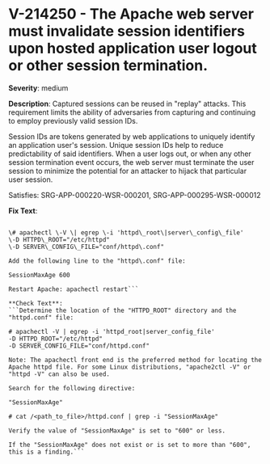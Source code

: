 # V-214250 - The Apache web server must invalidate session identifiers upon hosted application user logout or other session termination.

**Severity**: medium

**Description**:
Captured sessions can be reused in "replay" attacks. This requirement limits the ability of adversaries from capturing and continuing to employ previously valid session IDs.

Session IDs are tokens generated by web applications to uniquely identify an application user's session. Unique session IDs help to reduce predictability of said identifiers. When a user logs out, or when any other session termination event occurs, the web server must terminate the user session to minimize the potential for an attacker to hijack that particular user session.

Satisfies: SRG-APP-000220-WSR-000201, SRG-APP-000295-WSR-000012

**Fix Text**:
```Determine the location of the "HTTPD\_ROOT" directory and the "httpd\.conf" file:

\# apachectl \-V \| egrep \-i 'httpd\_root\|server\_config\_file'
\-D HTTPD\_ROOT="/etc/httpd"
\-D SERVER\_CONFIG\_FILE="conf/httpd\.conf"

Add the following line to the "httpd\.conf" file:

SessionMaxAge 600

Restart Apache: apachectl restart```

**Check Text**:
```Determine the location of the "HTTPD_ROOT" directory and the "httpd.conf" file:

# apachectl -V | egrep -i 'httpd_root|server_config_file'
-D HTTPD_ROOT="/etc/httpd"
-D SERVER_CONFIG_FILE="conf/httpd.conf"

Note: The apachectl front end is the preferred method for locating the Apache httpd file. For some Linux distributions, "apache2ctl -V" or  "httpd -V" can also be used. 

Search for the following directive:

"SessionMaxAge"

# cat /<path_to_file>/httpd.conf | grep -i "SessionMaxAge"

Verify the value of "SessionMaxAge" is set to "600" or less.

If the "SessionMaxAge" does not exist or is set to more than "600", this is a finding.```
